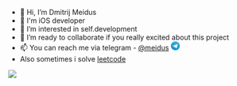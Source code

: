 - 👋 Hi, I’m Dmitrij Meidus
- 🍏 I'm iOS developer
- 👀 I’m interested in self.development
- 💞️ I’m ready to collaborate if you really excited about this project
- 📫 You can reach me via telegram - [@meidus](https://t.me/meidus) <a href="https://t.me/meidus"><img alt="QT" width="18px" src="https://raw.githubusercontent.com/github/explore/80688e429a7d4ef2fca1e82350fe8e3517d3494d/topics/telegram/telegram.png"/></a>
- Also sometimes i solve [leetcode](https://leetcode.com/Lainaaa/)
<img src="https://leetcode.card.workers.dev/Lainaaa?theme=default&font=baloo&extension=activity">


<!---
Lainaaa/Lainaaa is a ✨ special ✨ repository because its `README.md` (this file) appears on your GitHub profile.
You can click the Preview link to take a look at your changes.
--->
